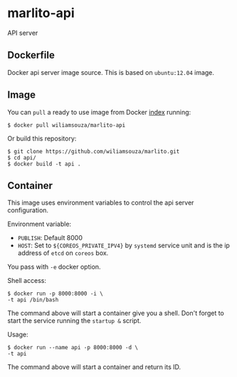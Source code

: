 marlito-api
===========

API server

Dockerfile
-----------

Docker api server image source. This is based on `ubuntu:12.04` image.

Image
-----

You can `pull` a ready to use image from Docker
[index](https://index.docker/u/wiliamsouza/) running:

```
$ docker pull wiliamsouza/marlito-api
```

Or build this repository:

```
$ git clone https://github.com/wiliamsouza/marlito.git
$ cd api/
$ docker build -t api .
```

Container
---------

This image uses environment variables to control the api server configuration.

Environment variable:

* `PUBLISH`: Default 8000
* `HOST`: Set to `${COREOS_PRIVATE_IPV4}` by `systemd` service unit and is the
          ip address of `etcd` on `coreos` box.

You pass with `-e` docker option.

Shell access:

```
$ docker run -p 8000:8000 -i \
-t api /bin/bash
```

The command above will start a container give you a shell. Don't
forget to start the service running the `startup &` script.

Usage:

```
$ docker run --name api -p 8000:8000 -d \
-t api
```

The command above will start a container and return its ID.
